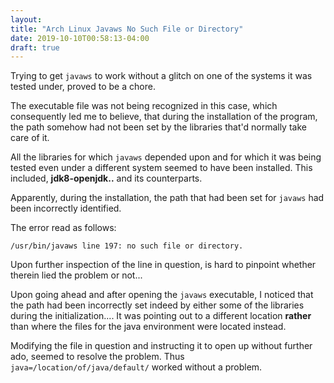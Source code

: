 ```yaml
---
layout: 
title: "Arch Linux Javaws No Such File or Directory"
date: 2019-10-10T00:58:13-04:00
draft: true
---
```


Trying to get `javaws` to work without a glitch on one of the systems it was tested under, proved to be a chore. 

The executable file was not being recognized in this case, which consequently led me to believe, that during the installation of the program, the path somehow had not been set by the libraries that'd normally take care of it.

All the libraries for which `javaws` depended upon and for which it was being tested even under a different system seemed to have been installed. This included, **jdk8-openjdk..** and its counterparts.

Apparently, during the installation, the path that had been set for `javaws` had been incorrectly identified.  

The error read as follows:

``` 
/usr/bin/javaws line 197: no such file or directory.

```

Upon further inspection of the line in question, is hard to pinpoint whether therein lied the problem or not...

Upon going ahead and after opening the `javaws` executable, I noticed that the path had been incorrectly set indeed by either some of the libraries during the initialization.... It was pointing out to a different location **rather** than where the files for the java environment were located instead. 
 
Modifying the file in question and instructing it to open up without further ado, seemed to resolve the problem. Thus `java=/location/of/java/default/` worked without a problem.
